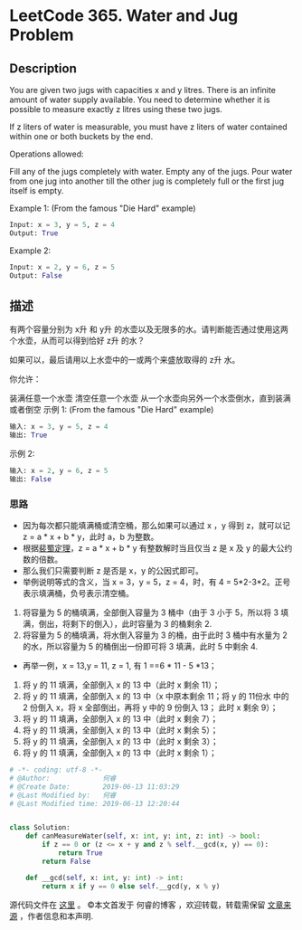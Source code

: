 # LeetCode 365. Water and Jug Problem

## Description

You are given two jugs with capacities x and y litres. There is an infinite amount of water supply available. You need to determine whether it is possible to measure exactly z litres using these two jugs.

If z liters of water is measurable, you must have z liters of water contained within one or both buckets by the end.

Operations allowed:

Fill any of the jugs completely with water.
Empty any of the jugs.
Pour water from one jug into another till the other jug is completely full or the first jug itself is empty.

Example 1: (From the famous "Die Hard" example)

```py
Input: x = 3, y = 5, z = 4
Output: True
```

Example 2:

```py
Input: x = 2, y = 6, z = 5
Output: False
```
## 描述

有两个容量分别为 x升 和 y升 的水壶以及无限多的水。请判断能否通过使用这两个水壶，从而可以得到恰好 z升 的水？

如果可以，最后请用以上水壶中的一或两个来盛放取得的 z升 水。

你允许：

装满任意一个水壶
清空任意一个水壶
从一个水壶向另外一个水壶倒水，直到装满或者倒空
示例 1: (From the famous "Die Hard" example)

```py
输入: x = 3, y = 5, z = 4
输出: True
```

示例 2:

```py
输入: x = 2, y = 6, z = 5
输出: False
```

### 思路

* 因为每次都只能填满桶或清空桶，那么如果可以通过 x ，y 得到 z，就可以记 z = a * x + b * y，此时 a，b 为整数。
* 根据[裴蜀定理](https://zh.wikipedia.org/wiki/%E8%B2%9D%E7%A5%96%E7%AD%89%E5%BC%8F)，z = a * x + b * y 有整数解时当且仅当 z 是 x 及 y 的最大公约数的倍数。
* 那么我们只需要判断 z 是否是 x，y 的公因式即可。
* 举例说明等式的含义，当 x = 3，y = 5，z = 4，时，有 4 = 5\*2-3\*2。正号表示填满桶，负号表示清空桶。
1. 将容量为 5 的桶填满，全部倒入容量为 3 桶中（由于 3 小于 5，所以将 3 填满，倒出，将剩下的倒入），此时容量为 3 的桶剩余 2.
2. 将容量为 5 的桶填满，将水倒入容量为 3 的桶，由于此时 3 桶中有水量为 2 的水，所以容量为 5 的桶倒出一份即可将 3 填满，此时 5 中剩余 4.
* 再举一例，x = 13,y = 11, z = 1, 有 1 ==6 * 11 - 5 *13；
1. 将 y 的 11 填满，全部倒入 x 的 13 中（此时 x 剩余 11）；
2. 将 y 的 11 填满，全部倒入 x 的 13 中（x 中原本剩余 11；将 y 的 11份水 中的 2 份倒入 x，将 x 全部倒出，再将 y 中的 9 份倒入 13； 此时 x 剩余 9）；
3. 将 y 的 11 填满，全部倒入 x 的 13 中（此时 x 剩余 7）；
4. 将 y 的 11 填满，全部倒入 x 的 13 中（此时 x 剩余 5）；
5. 将 y 的 11 填满，全部倒入 x 的 13 中（此时 x 剩余 3）；
6. 将 y 的 11 填满，全部倒入 x 的 13 中（此时 x 剩余 1）；

```py
# -*- coding: utf-8 -*-
# @Author:             何睿
# @Create Date:        2019-06-13 11:03:29
# @Last Modified by:   何睿
# @Last Modified time: 2019-06-13 12:20:44


class Solution:
    def canMeasureWater(self, x: int, y: int, z: int) -> bool:
        if z == 0 or (z <= x + y and z % self.__gcd(x, y) == 0):
            return True
        return False

    def __gcd(self, x: int, y: int) -> int:
        return x if y == 0 else self.__gcd(y, x % y)
```

源代码文件在 [这里](https://github.com/ruicore/Algorithm/blob/master/LeetCode/2019-06-13-365-Water-and-Jug-Problem.py) 。
©本文首发于 何睿的博客 ，欢迎转载，转载需保留 [文章来源](https://www.ruicore.cn/leetcode-365-water-and-jug-problem/) ，作者信息和本声明.
